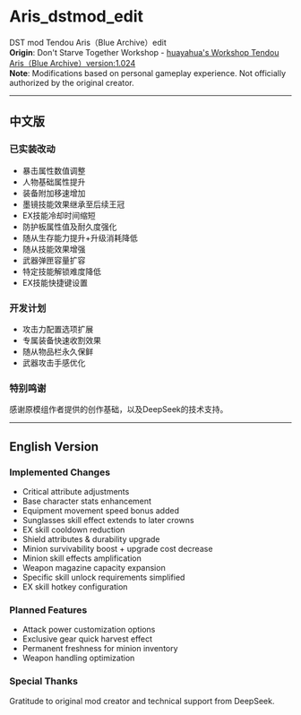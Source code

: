 # Aris_dstmod_edit
DST mod Tendou Aris（Blue Archive）edit  
**Origin**: Don't Starve Together Workshop - [huayahua's Workshop Tendou Aris（Blue Archive）version:1.024](https://steamcommunity.com/sharedfiles/filedetails/?id=3347494689)  
**Note**: Modifications based on personal gameplay experience. Not officially authorized by the original creator.

---

## 中文版
### 已实装改动
- 暴击属性数值调整
- 人物基础属性提升
- 装备附加移速增加
- 墨镜技能效果继承至后续王冠
- EX技能冷却时间缩短
- 防护板属性值及耐久度强化
- 随从生存能力提升+升级消耗降低
- 随从技能效果增强
- 武器弹匣容量扩容
- 特定技能解锁难度降低
- EX技能快捷键设置

### 开发计划
- 攻击力配置选项扩展
- 专属装备快速收割效果
- 随从物品栏永久保鲜
- 武器攻击手感优化

### 特别鸣谢
感谢原模组作者提供的创作基础，以及DeepSeek的技术支持。

---

## English Version
### Implemented Changes
- Critical attribute adjustments
- Base character stats enhancement
- Equipment movement speed bonus added
- Sunglasses skill effect extends to later crowns
- EX skill cooldown reduction
- Shield attributes & durability upgrade
- Minion survivability boost + upgrade cost decrease
- Minion skill effects amplification
- Weapon magazine capacity expansion
- Specific skill unlock requirements simplified
- EX skill hotkey configuration

### Planned Features
- Attack power customization options
- Exclusive gear quick harvest effect
- Permanent freshness for minion inventory
- Weapon handling optimization

### Special Thanks
Gratitude to original mod creator and technical support from DeepSeek.